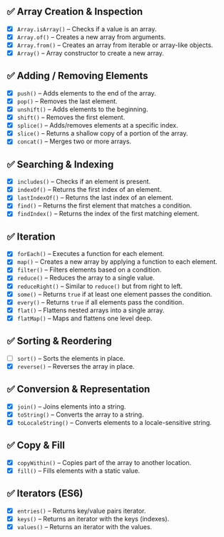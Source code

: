 ## ✅ Array Creation & Inspection

- [x] `Array.isArray()` – Checks if a value is an array.
- [x] `Array.of()` – Creates a new array from arguments.
- [x] `Array.from()` – Creates an array from iterable or array-like objects.
- [x] `Array()` – Array constructor to create a new array.

## ✅ Adding / Removing Elements

- [x] `push()` – Adds elements to the end of the array.
- [x] `pop()` – Removes the last element.
- [x] `unshift()` – Adds elements to the beginning.
- [x] `shift()` – Removes the first element.
- [x] `splice()` – Adds/removes elements at a specific index.
- [x] `slice()` – Returns a shallow copy of a portion of the array.
- [x] `concat()` – Merges two or more arrays.

## ✅ Searching & Indexing

- [x] `includes()` – Checks if an element is present.
- [x] `indexOf()` – Returns the first index of an element.
- [x] `lastIndexOf()` – Returns the last index of an element.
- [x] `find()` – Returns the first element that matches a condition.
- [x] `findIndex()` – Returns the index of the first matching element.

## ✅ Iteration

- [x] `forEach()` – Executes a function for each element.
- [x] `map()` – Creates a new array by applying a function to each element.
- [x] `filter()` – Filters elements based on a condition.
- [x] `reduce()` – Reduces the array to a single value.
- [x] `reduceRight()` – Similar to `reduce()` but from right to left.
- [x] `some()` – Returns `true` if at least one element passes the condition.
- [x] `every()` – Returns `true` if all elements pass the condition.
- [x] `flat()` – Flattens nested arrays into a single array.
- [x] `flatMap()` – Maps and flattens one level deep.

## ✅ Sorting & Reordering

- [ ] `sort()` – Sorts the elements in place.
- [x] `reverse()` – Reverses the array in place.

## ✅ Conversion & Representation

- [x] `join()` – Joins elements into a string.
- [x] `toString()` – Converts the array to a string.
- [x] `toLocaleString()` – Converts elements to a locale-sensitive string.

## ✅ Copy & Fill

- [x] `copyWithin()` – Copies part of the array to another location.
- [x] `fill()` – Fills elements with a static value.

## ✅ Iterators (ES6)

- [x] `entries()` – Returns key/value pairs iterator.
- [x] `keys()` – Returns an iterator with the keys (indexes).
- [x] `values()` – Returns an iterator with the values.
